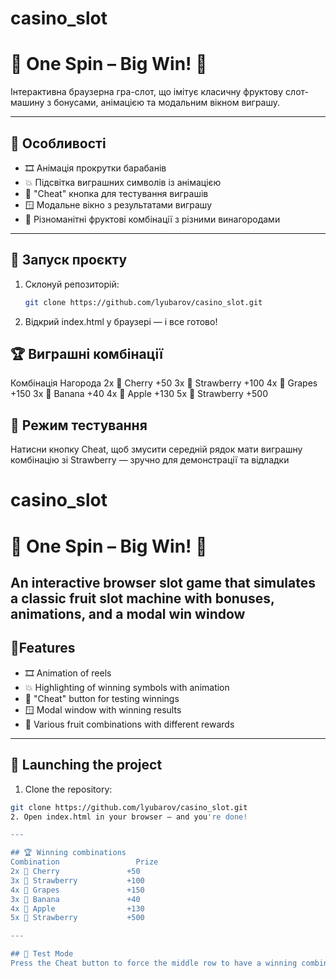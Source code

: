 # casino_slot
# 🎰 One Spin – Big Win! 🎉

Інтерактивна браузерна гра-слот, що імітує класичну фруктову слот-машину з бонусами, анімацією та модальним вікном виграшу.

---

## 🔧 Особливості

- 🎞️ Анімація прокрутки барабанів
- 💥 Підсвітка виграшних символів із анімацією
- 🧠 "Cheat" кнопка для тестування виграшів
- 🪟 Модальне вікно з результатами виграшу
- 🍒 Різноманітні фруктові комбінації з різними винагородами

---

## 🚀 Запуск проєкту

1. Склонуй репозиторій:
   ```bash
   git clone https://github.com/lyubarov/casino_slot.git
2. Відкрий index.html у браузері — і все готово!


## 🏆 Виграшні комбінації
Комбінація	                Нагорода
2x 🍒 Cherry	           +50
3x 🍓 Strawberry	       +100
4x 🍇 Grapes	           +150
3x 🍌 Banana	           +40
4x 🍎 Apple	               +130
5x 🍓 Strawberry	       +500



## 🧪 Режим тестування
Натисни кнопку Cheat, щоб змусити середній рядок мати виграшну комбінацію зі Strawberry — зручно для демонстрації та відладки











# casino_slot
# 🎰 One Spin – Big Win! 🎉

An interactive browser slot game that simulates a classic fruit slot machine with bonuses, animations, and a modal win window
---

## 🔧Features

- 🎞️ Animation of reels
- 💥 Highlighting of winning symbols with animation
- 🧠 "Cheat" button for testing winnings
- 🪟 Modal window with winning results
- 🍒 Various fruit combinations with different rewards

---

## 🚀 Launching the project

1. Clone the repository:
  ```bash
  git clone https://github.com/lyubarov/casino_slot.git
2. Open index.html in your browser — and you're done!

---

## 🏆 Winning combinations
Combination                 Prize
2x 🍒 Cherry               +50
3x 🍓 Strawberry           +100
4x 🍇 Grapes               +150
3x 🍌 Banana               +40
4x 🍎 Apple                +130
5x 🍓 Strawberry           +500

---

## 🧪 Test Mode
Press the Cheat button to force the middle row to have a winning combination with Strawberry - handy for demonstration and debugging

